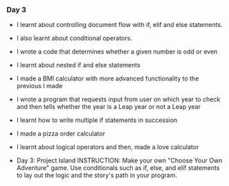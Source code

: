 ### Day 3

- I learnt about controlling document flow with if, elif and else statements.


- I also learnt about conditional operators.


- I wrote a code that determines whether a given number is odd or even


- I learnt about nested if and else statements


- I made a BMI calculator with more advanced functionality to the previous I made


- I wrote a program that requests input from user on which year to check and then tells whether the year is a Leap year or not a Leap year


- I learnt how to write multiple if statements in succession


- I made a pizza order calculator


- I learnt about logical operators and then, made a love calculator


- Day 3: Project Island INSTRUCTION: Make your own "Choose Your Own Adventure" game. Use conditionals such as if, else, and elif statements to lay out the logic and the story's path in your program.
